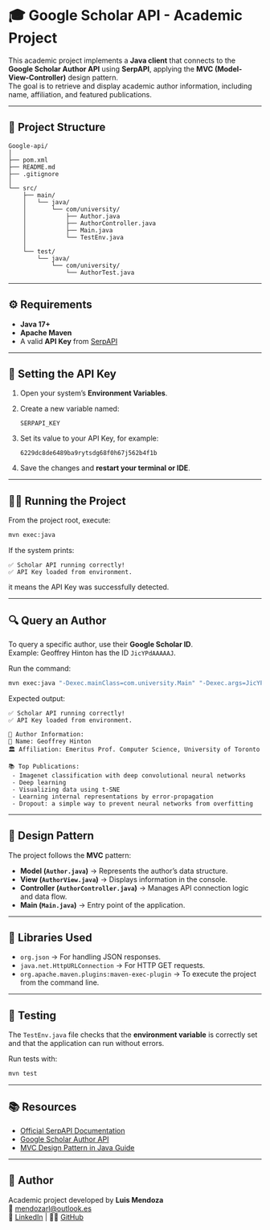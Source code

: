# 🎓 Google Scholar API - Academic Project

This academic project implements a **Java client** that connects to the **Google Scholar Author API** using **SerpAPI**, applying the **MVC (Model-View-Controller)** design pattern.  
The goal is to retrieve and display academic author information, including name, affiliation, and featured publications.

---

## 🚀 Project Structure

```
Google-api/
│
├── pom.xml
├── README.md
├── .gitignore
│
└── src/
    ├── main/
    │   └── java/
    │       └── com/university/
    │           ├── Author.java              
    │           ├── AuthorController.java
    │           ├── Main.java
    │           └── TestEnv.java
    │
    └── test/
        └── java/
            └── com/university/
                └── AuthorTest.java
```

---

## ⚙️ Requirements

- **Java 17+**
- **Apache Maven**
- A valid **API Key** from [SerpAPI](https://serpapi.com/)

---

## 🔑 Setting the API Key

1. Open your system’s **Environment Variables**.
2. Create a new variable named:

   ```
   SERPAPI_KEY
   ```

3. Set its value to your API Key, for example:

   ```
   6229dc8de6489ba9rytsdg68f0h67j562b4f1b
   ```

4. Save the changes and **restart your terminal or IDE**.

---

## 🏃‍♂️ Running the Project

From the project root, execute:

```bash
mvn exec:java
```

If the system prints:

```
✅ Scholar API running correctly!
✅ API Key loaded from environment.
```

it means the API Key was successfully detected.

---

## 🔍 Query an Author

To query a specific author, use their **Google Scholar ID**.  
Example: Geoffrey Hinton has the ID `JicYPdAAAAAJ`.

Run the command:

```bash
mvn exec:java "-Dexec.mainClass=com.university.Main" "-Dexec.args=JicYPdAAAAAJ"
```

Expected output:

```
✅ Scholar API running correctly!
✅ API Key loaded from environment.

👤 Author Information:
📘 Name: Geoffrey Hinton
🏛️ Affiliation: Emeritus Prof. Computer Science, University of Toronto

📚 Top Publications:
 - Imagenet classification with deep convolutional neural networks
 - Deep learning
 - Visualizing data using t-SNE
 - Learning internal representations by error-propagation
 - Dropout: a simple way to prevent neural networks from overfitting
```

---

## 🧠 Design Pattern

The project follows the **MVC** pattern:

- **Model (`Author.java`)** → Represents the author’s data structure.  
- **View (`AuthorView.java`)** → Displays information in the console.  
- **Controller (`AuthorController.java`)** → Manages API connection logic and data flow.  
- **Main (`Main.java`)** → Entry point of the application.

---

## 🧩 Libraries Used

- `org.json` → For handling JSON responses.  
- `java.net.HttpURLConnection` → For HTTP GET requests.  
- `org.apache.maven.plugins:maven-exec-plugin` → To execute the project from the command line.

---

## 🧪 Testing

The `TestEnv.java` file checks that the **environment variable** is correctly set and that the application can run without errors.

Run tests with:

```bash
mvn test
```

---

## 📚 Resources

- [Official SerpAPI Documentation](https://serpapi.com/)
- [Google Scholar Author API](https://serpapi.com/google-scholar-author-api)
- [MVC Design Pattern in Java Guide](https://www.geeksforgeeks.org/mvc-design-pattern/)

---

## 🏁 Author

Academic project developed by **Luis Mendoza**  
📧 [mendozarl@outlook.es](mailto:mendozarl@outlook.es)  
💼 [LinkedIn](https://www.linkedin.com/in/luismendoza2007/) | 🧑‍💻 [GitHub](https://github.com/Merleck7)
